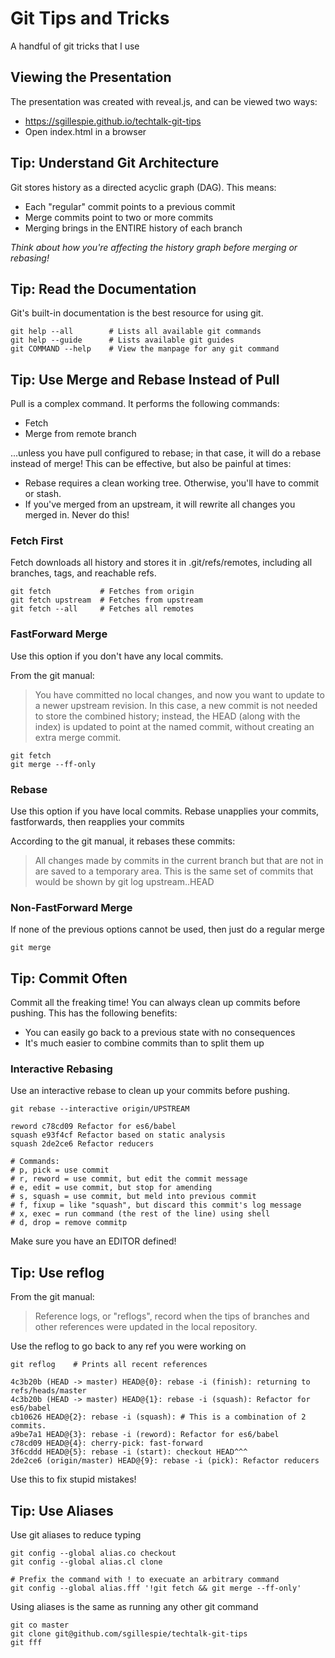 # Git Tips and Tricks
A handful of git tricks that I use

## Viewing the Presentation
The presentation was created with reveal.js, and can be viewed two ways:

* https://sgillespie.github.io/techtalk-git-tips
* Open index.html in a browser

## Tip: Understand Git Architecture
Git stores history as a directed acyclic graph (DAG). This means:

* Each "regular" commit points to a previous commit
* Merge commits point to two or more commits
* Merging brings in the ENTIRE history of each branch

_Think about how you're affecting the history graph before merging or rebasing!_

## Tip: Read the Documentation
Git's built-in documentation is the best resource for using git.

    git help --all        # Lists all available git commands
    git help --guide      # Lists available git guides
    git COMMAND --help    # View the manpage for any git command

## Tip: Use Merge and Rebase Instead of Pull
Pull is a complex command. It performs the following commands:

* Fetch
* Merge from remote branch

...unless you have pull configured to rebase; in that case, it will
do a rebase instead of merge! This can be effective, but also be
painful at times:

* Rebase requires a clean working tree. Otherwise, you'll have to commit
  or stash.
* If you've merged from an upstream, it will rewrite all changes you
  merged in. Never do this!

### Fetch First
Fetch downloads all history and stores it in .git/refs/remotes, including
all branches, tags, and reachable refs.

    git fetch           # Fetches from origin
    git fetch upstream  # Fetches from upstream
    git fetch --all     # Fetches all remotes

### FastForward Merge
Use this option if you don't have any local commits.

From the git manual:
> You have committed no local changes, and now you want to update to a newer
> upstream revision. In this case, a new commit is not needed to store
> the combined history; instead, the HEAD (along with the index) is
> updated to point at the named commit, without creating an extra merge
> commit.

    git fetch
    git merge --ff-only

### Rebase
Use this option if you have local commits. Rebase unapplies your commits,
fastforwards, then reapplies your commits

According to the git manual, it rebases these commits:
> All changes made by commits in the current branch but that are not in
> are saved to a temporary area. This is the same set of commits that
> would be shown by git log upstream..HEAD

### Non-FastForward Merge
If none of the previous options cannot be used, then just do a regular
merge

    git merge

## Tip: Commit Often
Commit all the freaking time! You can always clean up commits before
pushing. This has the following benefits:

* You can easily go back to a previous state with no consequences
* It's much easier to combine commits than to split them up

### Interactive Rebasing
Use an interactive rebase to clean up your commits before pushing.

    git rebase --interactive origin/UPSTREAM

    reword c78cd09 Refactor for es6/babel
    squash e93f4cf Refactor based on static analysis
    squash 2de2ce6 Refactor reducers

    # Commands:
    # p, pick = use commit
    # r, reword = use commit, but edit the commit message
    # e, edit = use commit, but stop for amending
    # s, squash = use commit, but meld into previous commit
    # f, fixup = like "squash", but discard this commit's log message
    # x, exec = run command (the rest of the line) using shell
    # d, drop = remove commitp

Make sure you have an EDITOR defined!

## Tip: Use reflog
From the git manual:
> Reference logs, or "reflogs", record when the tips of branches and other
> references were updated in the local repository.

Use the reflog to go back to any ref you were working on

    git reflog    # Prints all recent references

    4c3b20b (HEAD -> master) HEAD@{0}: rebase -i (finish): returning to refs/heads/master
    4c3b20b (HEAD -> master) HEAD@{1}: rebase -i (squash): Refactor for es6/babel
    cb10626 HEAD@{2}: rebase -i (squash): # This is a combination of 2 commits.
    a9be7a1 HEAD@{3}: rebase -i (reword): Refactor for es6/babel
    c78cd09 HEAD@{4}: cherry-pick: fast-forward
    3f6cddd HEAD@{5}: rebase -i (start): checkout HEAD^^^
    2de2ce6 (origin/master) HEAD@{9}: rebase -i (pick): Refactor reducers

Use this to fix stupid mistakes!

## Tip: Use Aliases

Use git aliases to reduce typing

    git config --global alias.co checkout
    git config --global alias.cl clone

    # Prefix the command with ! to execuate an arbitrary command
    git config --global alias.fff '!git fetch && git merge --ff-only'

Using aliases is the same as running any other git command

    git co master
    git clone git@github.com/sgillespie/techtalk-git-tips
    git fff
